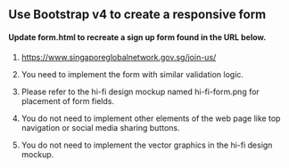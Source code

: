 ## Use Bootstrap v4 to create a responsive form

#### Update form.html to recreate a sign up form found in the URL below.

1. https://www.singaporeglobalnetwork.gov.sg/join-us/

1. You need to implement the form with similar validation logic.

1. Please refer to the hi-fi design mockup named hi-fi-form.png for placement of form fields.

1. You do not need to implement other elements of the web page like top navigation or social media sharing buttons.

1. You do not need to implement the vector graphics in the hi-fi design mockup.
